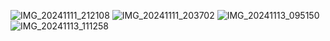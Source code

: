 
![IMG_20241111_212108](https://github.com/user-attachments/assets/2fd168d2-d86f-4d17-933f-09dc832ff6ea)
![IMG_20241111_203702](https://github.com/user-attachments/assets/5f678bfd-cff3-47d2-ad57-99667b9cc3c8)
![IMG_20241113_095150](https://github.com/user-attachments/assets/f0c69a99-ecba-49ab-859a-cb21fd164cf1)
![IMG_20241113_111258](https://github.com/user-attachments/assets/fa53bb5e-8e7e-4bbb-b623-cc84bed8c0e8)
